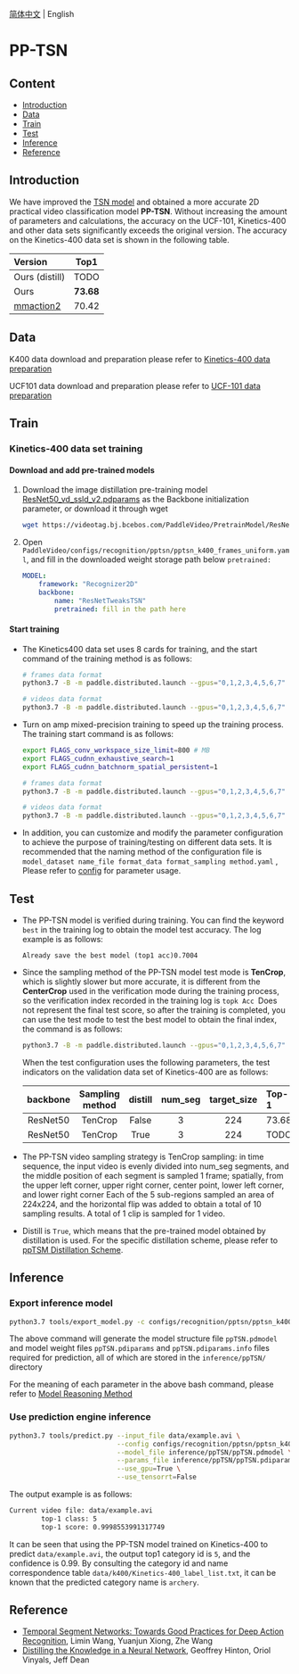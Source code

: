 [简体中文](../../../zh-CN/model_zoo/recognition/pp-tsn.md) | English

# PP-TSN

## Content

- [Introduction](#Introduction)
- [Data](#Data)
- [Train](#Train)
- [Test](#Test)
- [Inference](#Inference)
- [Reference](#Reference)


## Introduction

We have improved the [TSN model](./tsn.md) and obtained a more accurate 2D practical video classification model **PP-TSN**. Without increasing the amount of parameters and calculations, the accuracy on the UCF-101, Kinetics-400 and other data sets significantly exceeds the original version. The accuracy on the Kinetics-400 data set is shown in the following table.

| Version | Top1 |
| :------ | :----: |
| Ours (distill) | TODO |
| Ours | **73.68** |
| [mmaction2](https://github.com/open-mmlab/mmaction2/tree/master/configs/recognition/tsn#kinetics-400) | 70.42 |


## Data

K400 data download and preparation please refer to [Kinetics-400 data preparation](../../dataset/k400.md)

UCF101 data download and preparation please refer to [UCF-101 data preparation](../../dataset/ucf101.md)


## Train

### Kinetics-400 data set training

#### Download and add pre-trained models

1. Download the image distillation pre-training model [ResNet50_vd_ssld_v2.pdparams](https://videotag.bj.bcebos.com/PaddleVideo/PretrainModel/ResNet50_vd_ssld_v2_pretrained.pdparams) as the Backbone initialization parameter, or download it through wget

   ```bash
   wget https://videotag.bj.bcebos.com/PaddleVideo/PretrainModel/ResNet50_vd_ssld_v2_pretrained.pdparams
   ```

2. Open `PaddleVideo/configs/recognition/pptsn/pptsn_k400_frames_uniform.yaml`, and fill in the downloaded weight storage path below `pretrained:`

    ```yaml
    MODEL:
        framework: "Recognizer2D"
        backbone:
            name: "ResNetTweaksTSN"
            pretrained: fill in the path here
    ```

#### Start training

- The Kinetics400 data set uses 8 cards for training, and the start command of the training method is as follows:

    ```bash
    # frames data format
    python3.7 -B -m paddle.distributed.launch --gpus="0,1,2,3,4,5,6,7" --log_dir=log_pptsn main.py --validate -c configs/recognition/ pptsn/pptsn_k400_frames.yaml

    # videos data format
    python3.7 -B -m paddle.distributed.launch --gpus="0,1,2,3,4,5,6,7" --log_dir=log_pptsn main.py --validate -c configs/recognition/ pptsn/pptsn_k400_videos.yaml
    ```

- Turn on amp mixed-precision training to speed up the training process. The training start command is as follows:

    ```bash
    export FLAGS_conv_workspace_size_limit=800 # MB
    export FLAGS_cudnn_exhaustive_search=1
    export FLAGS_cudnn_batchnorm_spatial_persistent=1

    # frames data format
    python3.7 -B -m paddle.distributed.launch --gpus="0,1,2,3,4,5,6,7" --log_dir=log_pptsn main.py --amp --validate -c configs /recognition/pptsn/pptsn_k400_frames.yaml

    # videos data format
    python3.7 -B -m paddle.distributed.launch --gpus="0,1,2,3,4,5,6,7" --log_dir=log_pptsn main.py --amp --validate -c configs /recognition/pptsn/pptsn_k400_videos.yaml
    ```

- In addition, you can customize and modify the parameter configuration to achieve the purpose of training/testing on different data sets. It is recommended that the naming method of the configuration file is `model_dataset name_file format_data format_sampling method.yaml` , Please refer to [config](../../tutorials/config.md) for parameter usage.


## Test

- The PP-TSN model is verified during training. You can find the keyword `best` in the training log to obtain the model test accuracy. The log example is as follows:

	```
  Already save the best model (top1 acc)0.7004
	```

- Since the sampling method of the PP-TSN model test mode is **TenCrop**, which is slightly slower but more accurate, it is different from the **CenterCrop** used in the verification mode during the training process, so the verification index recorded in the training log is `topk Acc `Does not represent the final test score, so after the training is completed, you can use the test mode to test the best model to obtain the final index, the command is as follows:

	```bash
  python3.7 -B -m paddle.distributed.launch --gpus="0,1,2,3,4,5,6,7" --log_dir=log_pptsn main.py --test -c configs/recognition/ pptsn/pptsn_k400_frames.yaml -w "output/ppTSN/ppTSN_best.pdparams"
	```

	When the test configuration uses the following parameters, the test indicators on the validation data set of Kinetics-400 are as follows:

	| backbone | Sampling method | distill | num_seg | target_size | Top-1 |       checkpoints       |
	| :------: | :-------------: | :-----: | :-----: | :---------: | :---- | :---------------------: |
	| ResNet50 |     TenCrop     |  False  |    3    |     224     | 73.68 | [ppTSN_k400.pdparams](https://videotag.bj.bcebos.com/PaddleVideo-release2.2/ppTSN_k400.pdparams) |
	| ResNet50 |     TenCrop     |  True   |    3    |     224     | TODO  |          TODO           |

- The PP-TSN video sampling strategy is TenCrop sampling: in time sequence, the input video is evenly divided into num_seg segments, and the middle position of each segment is sampled 1 frame; spatially, from the upper left corner, upper right corner, center point, lower left corner, and lower right corner Each of the 5 sub-regions sampled an area of 224x224, and the horizontal flip was added to obtain a total of 10 sampling results. A total of 1 clip is sampled for 1 video.

- Distill is `True`, which means that the pre-trained model obtained by distillation is used. For the specific distillation scheme, please refer to [ppTSM Distillation Scheme]().


## Inference

### Export inference model

```bash
python3.7 tools/export_model.py -c configs/recognition/pptsn/pptsn_k400_frames.yaml -p data/ppTSN_k400.pdparams -o inference/ppTSN
```

The above command will generate the model structure file `ppTSN.pdmodel` and model weight files `ppTSN.pdiparams` and `ppTSN.pdiparams.info` files required for prediction, all of which are stored in the `inference/ppTSN/` directory

For the meaning of each parameter in the above bash command, please refer to [Model Reasoning Method](https://github.com/HydrogenSulfate/PaddleVideo/blob/PPTSN-v1/docs/en/start.md#2-infer)

### Use prediction engine inference

```bash
python3.7 tools/predict.py --input_file data/example.avi \
                           --config configs/recognition/pptsn/pptsn_k400_frames.yaml \
                           --model_file inference/ppTSN/ppTSN.pdmodel \
                           --params_file inference/ppTSN/ppTSN.pdiparams \
                           --use_gpu=True \
                           --use_tensorrt=False
```

The output example is as follows:

```bash
Current video file: data/example.avi
        top-1 class: 5
        top-1 score: 0.9998553991317749
```

It can be seen that using the PP-TSN model trained on Kinetics-400 to predict `data/example.avi`, the output top1 category id is `5`, and the confidence is 0.99. By consulting the category id and name correspondence table `data/k400/Kinetics-400_label_list.txt`, it can be known that the predicted category name is `archery`.

## Reference

- [Temporal Segment Networks: Towards Good Practices for Deep Action Recognition](https://arxiv.org/pdf/1608.00859.pdf), Limin Wang, Yuanjun Xiong, Zhe Wang
- [Distilling the Knowledge in a Neural Network](https://arxiv.org/abs/1503.02531), Geoffrey Hinton, Oriol Vinyals, Jeff Dean
